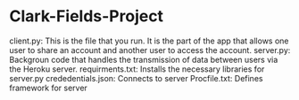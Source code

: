 # Clark-Fields-Project

client.py: This is the file that you run. It is the part of the app that allows one user to share an account and another user to access the account.
server.py: Backgroun code that handles the transmission of data between users via the Heroku server.
requirments.txt: Installs the necessary libraries for server.py
crededentials.json: Connects to server
Procfile.txt: Defines framework for server
